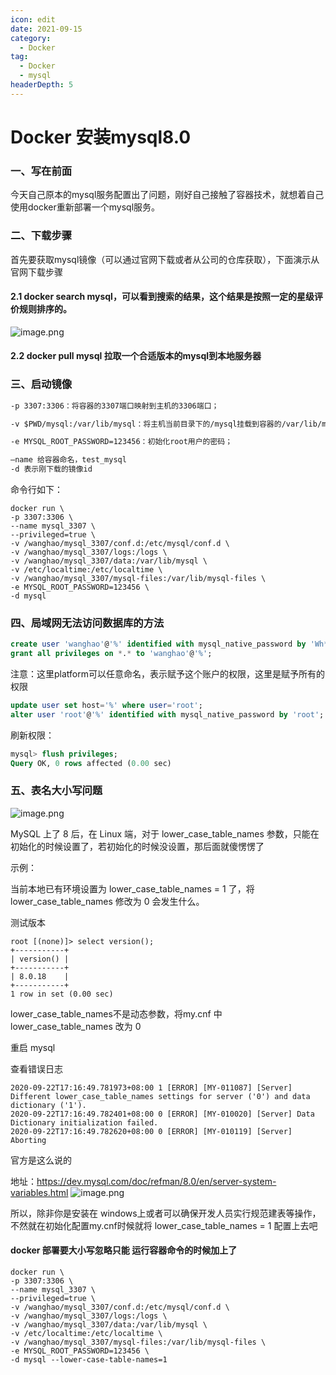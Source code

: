 ```yaml
---
icon: edit
date: 2021-09-15
category:
  - Docker
tag:
  - Docker
  - mysql
headerDepth: 5
---
```



# Docker 安装mysql8.0
### 一、写在前面
今天自己原本的mysql服务配置出了问题，刚好自己接触了容器技术，就想着自己使用docker重新部署一个mysql服务。

### 二、下载步骤
首先要获取mysql镜像（可以通过官网下载或者从公司的仓库获取），下面演示从官网下载步骤

#### 2.1 docker search mysql，可以看到搜索的结果，这个结果是按照一定的星级评价规则排序的。
![image.png](/upload/2021/09/image-6acf16e6457a48e49d80b7b1e6561073.png)
#### 2.2 docker pull mysql 拉取一个合适版本的mysql到本地服务器

### 三、启动镜像
```txt
-p 3307:3306：将容器的3307端口映射到主机的3306端口；

-v $PWD/mysql:/var/lib/mysql：将主机当前目录下的/mysql挂载到容器的/var/lib/mysql；

-e MYSQL_ROOT_PASSWORD=123456：初始化root用户的密码；

–name 给容器命名，test_mysql
-d 表示刚下载的镜像id
```
命令行如下：
```shell
docker run \
-p 3307:3306 \
--name mysql_3307 \
--privileged=true \
-v /wanghao/mysql_3307/conf.d:/etc/mysql/conf.d \
-v /wanghao/mysql_3307/logs:/logs \
-v /wanghao/mysql_3307/data:/var/lib/mysql \
-v /etc/localtime:/etc/localtime \
-v /wanghao/mysql_3307/mysql-files:/var/lib/mysql-files \
-e MYSQL_ROOT_PASSWORD=123456 \
-d mysql
```

### 四、局域网无法访问数据库的方法
```sql
create user 'wanghao'@'%' identified with mysql_native_password by 'Wh*123456';
grant all privileges on *.* to 'wanghao'@'%';
```



注意：这里platform可以任意命名，表示赋予这个账户的权限，这里是赋予所有的权限
```sql
update user set host='%' where user='root';
alter user 'root'@'%' identified with mysql_native_password by 'root';
```
刷新权限：
```sql
mysql> flush privileges;
Query OK, 0 rows affected (0.00 sec)
```

### 五、表名大小写问题
![image.png](/upload/2021/10/image-c13812355983466f952a08f36c406b63.png)

MySQL 上了 8 后，在 Linux 端，对于 lower_case_table_names 参数，只能在初始化的时候设置了，若初始化的时候没设置，那后面就傻愣愣了

示例：

当前本地已有环境设置为 lower_case_table_names = 1 了，将 lower_case_table_names 修改为 0 会发生什么。

测试版本
```shell
root [(none)]> select version();
+-----------+
| version() |
+-----------+
| 8.0.18    |
+-----------+
1 row in set (0.00 sec)
```
lower_case_table_names不是动态参数，将my.cnf 中 lower_case_table_names 改为 0

重启 mysql

查看错误日志
```log
2020-09-22T17:16:49.781973+08:00 1 [ERROR] [MY-011087] [Server] Different lower_case_table_names settings for server ('0') and data dictionary ('1').
2020-09-22T17:16:49.782401+08:00 0 [ERROR] [MY-010020] [Server] Data Dictionary initialization failed.
2020-09-22T17:16:49.782620+08:00 0 [ERROR] [MY-010119] [Server] Aborting
```
官方是这么说的

地址：https://dev.mysql.com/doc/refman/8.0/en/server-system-variables.html
![image.png](https://pic4.zhimg.com/v2-7f96160724c66388120bafc3ff3f6d1b_r.jpg)

所以，除非你是安装在 windows上或者可以确保开发人员实行规范建表等操作，不然就在初始化配置my.cnf时候就将 lower_case_table_names = 1 配置上去吧

#### docker 部署要大小写忽略只能 运行容器命令的时候加上了
```shell
docker run \
-p 3307:3306 \
--name mysql_3307 \
--privileged=true \
-v /wanghao/mysql_3307/conf.d:/etc/mysql/conf.d \
-v /wanghao/mysql_3307/logs:/logs \
-v /wanghao/mysql_3307/data:/var/lib/mysql \
-v /etc/localtime:/etc/localtime \
-v /wanghao/mysql_3307/mysql-files:/var/lib/mysql-files \
-e MYSQL_ROOT_PASSWORD=123456 \
-d mysql --lower-case-table-names=1
```